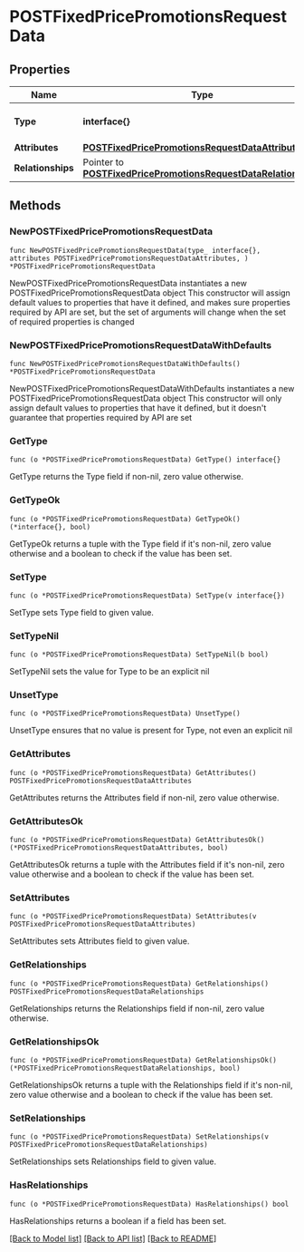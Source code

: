 # POSTFixedPricePromotionsRequestData

## Properties

Name | Type | Description | Notes
------------ | ------------- | ------------- | -------------
**Type** | **interface{}** | The resource&#39;s type | 
**Attributes** | [**POSTFixedPricePromotionsRequestDataAttributes**](POSTFixedPricePromotionsRequestDataAttributes.md) |  | 
**Relationships** | Pointer to [**POSTFixedPricePromotionsRequestDataRelationships**](POSTFixedPricePromotionsRequestDataRelationships.md) |  | [optional] 

## Methods

### NewPOSTFixedPricePromotionsRequestData

`func NewPOSTFixedPricePromotionsRequestData(type_ interface{}, attributes POSTFixedPricePromotionsRequestDataAttributes, ) *POSTFixedPricePromotionsRequestData`

NewPOSTFixedPricePromotionsRequestData instantiates a new POSTFixedPricePromotionsRequestData object
This constructor will assign default values to properties that have it defined,
and makes sure properties required by API are set, but the set of arguments
will change when the set of required properties is changed

### NewPOSTFixedPricePromotionsRequestDataWithDefaults

`func NewPOSTFixedPricePromotionsRequestDataWithDefaults() *POSTFixedPricePromotionsRequestData`

NewPOSTFixedPricePromotionsRequestDataWithDefaults instantiates a new POSTFixedPricePromotionsRequestData object
This constructor will only assign default values to properties that have it defined,
but it doesn't guarantee that properties required by API are set

### GetType

`func (o *POSTFixedPricePromotionsRequestData) GetType() interface{}`

GetType returns the Type field if non-nil, zero value otherwise.

### GetTypeOk

`func (o *POSTFixedPricePromotionsRequestData) GetTypeOk() (*interface{}, bool)`

GetTypeOk returns a tuple with the Type field if it's non-nil, zero value otherwise
and a boolean to check if the value has been set.

### SetType

`func (o *POSTFixedPricePromotionsRequestData) SetType(v interface{})`

SetType sets Type field to given value.


### SetTypeNil

`func (o *POSTFixedPricePromotionsRequestData) SetTypeNil(b bool)`

 SetTypeNil sets the value for Type to be an explicit nil

### UnsetType
`func (o *POSTFixedPricePromotionsRequestData) UnsetType()`

UnsetType ensures that no value is present for Type, not even an explicit nil
### GetAttributes

`func (o *POSTFixedPricePromotionsRequestData) GetAttributes() POSTFixedPricePromotionsRequestDataAttributes`

GetAttributes returns the Attributes field if non-nil, zero value otherwise.

### GetAttributesOk

`func (o *POSTFixedPricePromotionsRequestData) GetAttributesOk() (*POSTFixedPricePromotionsRequestDataAttributes, bool)`

GetAttributesOk returns a tuple with the Attributes field if it's non-nil, zero value otherwise
and a boolean to check if the value has been set.

### SetAttributes

`func (o *POSTFixedPricePromotionsRequestData) SetAttributes(v POSTFixedPricePromotionsRequestDataAttributes)`

SetAttributes sets Attributes field to given value.


### GetRelationships

`func (o *POSTFixedPricePromotionsRequestData) GetRelationships() POSTFixedPricePromotionsRequestDataRelationships`

GetRelationships returns the Relationships field if non-nil, zero value otherwise.

### GetRelationshipsOk

`func (o *POSTFixedPricePromotionsRequestData) GetRelationshipsOk() (*POSTFixedPricePromotionsRequestDataRelationships, bool)`

GetRelationshipsOk returns a tuple with the Relationships field if it's non-nil, zero value otherwise
and a boolean to check if the value has been set.

### SetRelationships

`func (o *POSTFixedPricePromotionsRequestData) SetRelationships(v POSTFixedPricePromotionsRequestDataRelationships)`

SetRelationships sets Relationships field to given value.

### HasRelationships

`func (o *POSTFixedPricePromotionsRequestData) HasRelationships() bool`

HasRelationships returns a boolean if a field has been set.


[[Back to Model list]](../README.md#documentation-for-models) [[Back to API list]](../README.md#documentation-for-api-endpoints) [[Back to README]](../README.md)


